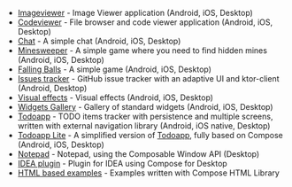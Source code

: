 * [Imageviewer](imageviewer) - Image Viewer application (Android, iOS, Desktop)
* [Codeviewer](codeviewer) - File browser and code viewer application (Android, iOS, Desktop)
* [Chat](chat) - A simple chat (Android, iOS, Desktop)
* [Minesweeper](minesweeper) - A simple game where you need to find hidden mines (Android, iOS, Desktop)
* [Falling Balls](falling-balls) - A simple game (Android, iOS, Desktop)
* [Issues tracker](issues) - GitHub issue tracker with an adaptive UI and ktor-client (Android, Desktop)
* [Visual effects](visual-effects) - Visual effects (Android, iOS, Desktop)
* [Widgets Gallery](widgets-gallery) - Gallery of standard widgets (Android, iOS, Desktop)
* [Todoapp](todoapp) - TODO items tracker with persistence and multiple screens, written with external navigation library (Android, iOS native, Desktop)
* [Todoapp Lite](todoapp-lite) - A simplified version of [Todoapp](todoapp), fully based on Compose (Android, iOS, Desktop)
* [Notepad](notepad) - Notepad, using the Composable Window API (Desktop)
* [IDEA plugin](intellij-plugin) - Plugin for IDEA using Compose for Desktop
* [HTML based examples](html/README.md) - Examples written with Compose HTML Library
